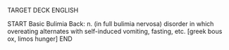 TARGET DECK
ENGLISH

START
Basic
Bulimia
Back: n. (in full bulimia nervosa) disorder in which overeating alternates with self-induced vomiting, fasting, etc. [greek bous ox, limos hunger]
END
